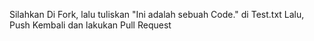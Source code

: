Silahkan Di Fork, lalu tuliskan "Ini adalah sebuah Code." di Test.txt 
Lalu, Push Kembali dan lakukan Pull Request
